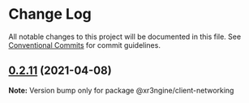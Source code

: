 # Change Log

All notable changes to this project will be documented in this file.
See [Conventional Commits](https://conventionalcommits.org) for commit guidelines.

## [0.2.11](https://github.com/xr3ngine/xr3ngine/compare/v0.2.10...v0.2.11) (2021-04-08)

**Note:** Version bump only for package @xr3ngine/client-networking
